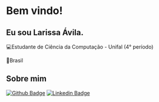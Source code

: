 # Bem vindo!

## Eu sou Larissa Ávila.

:computer:Estudante de Ciência da Computação - Unifal (4° período)  

:house_with_garden:Brasil

## Sobre mim
[![Github Badge](https://img.shields.io/badge/-Github-000?style=flat-square&logo=Github&logoColor=white&link=https://github.com/larissa-avila)](https://github.com/larissa-avila)
[![Linkedin Badge](https://img.shields.io/badge/-LinkedIn-blue?style=flat-square&logo=Linkedin&logoColor=white&link=https://www.linkedin.com/in/larissaavila01)]( https://www.linkedin.com/in/larissaavila01)
